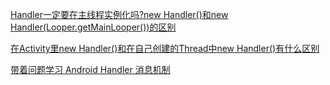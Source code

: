 [Handler一定要在主线程实例化吗?new Handler()和new Handler(Looper.getMainLooper())的区别](https://blog.csdn.net/thanklife/article/details/17006865)

[在Activity里new Handler()和在自己创建的Thread中new Handler()有什么区别](https://blog.csdn.net/weixin_35582406/article/details/78009388)

[带着问题学习 Android Handler 消息机制](https://www.jianshu.com/p/cb632a43f466)